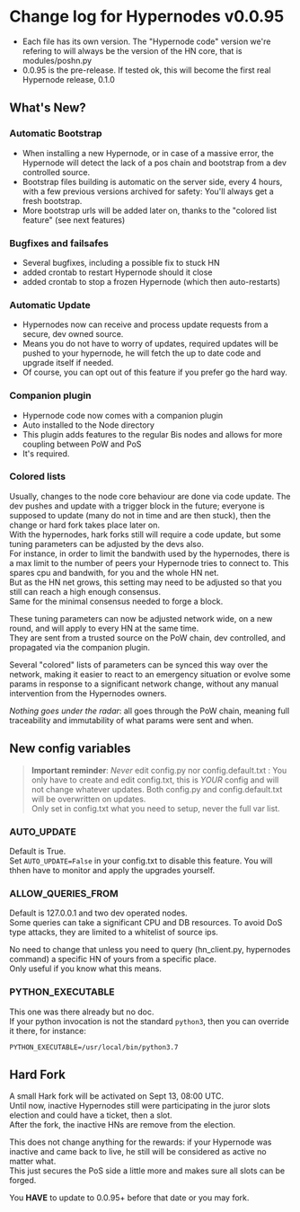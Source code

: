 # Change log for Hypernodes v0.0.95

- Each file has its own version. The "Hypernode code" version we're refering to will always be the version of the HN core, that is modules/poshn.py
- 0.0.95 is the pre-release. If tested ok, this will become the first real Hypernode release, 0.1.0

## What's New?

### Automatic Bootstrap

- When installing a new Hypernode, or in case of a massive error, the Hypernode will detect the lack of a pos chain and bootstrap from a dev controlled source.
- Bootstrap files building is automatic on the server side, every 4 hours, with a few previous versions archived for safety: You'll always get a fresh bootstrap.
- More bootstrap urls will be added later on, thanks to the "colored list feature" (see next features)

### Bugfixes and failsafes

- Several bugfixes, including a possible fix to stuck HN
- added crontab to restart Hypernode should it close
- added crontab to stop a frozen Hypernode (which then auto-restarts)

### Automatic Update

- Hypernodes now can receive and process update requests from a secure, dev owned source.
- Means you do not have to worry of updates, required updates will be pushed to your hypernode, he will fetch the up to date code and upgrade itself if needed.
- Of course, you can opt out of this feature if you prefer go the hard way.

### Companion plugin

- Hypernode code now comes with a companion plugin
- Auto installed to the Node directory
- This plugin adds features to the regular Bis nodes and allows for more coupling between PoW and PoS
- It's required.

### Colored lists

Usually, changes to the node core behaviour are done via code update. The dev pushes and update with a trigger block in the future; everyone is supposed to update (many do not in time and are then stuck), then the change or hard fork takes place later on.  
With the hypernodes, hark forks still will require a code update, but some tuning parameters can be adjusted by the devs also.  
For instance, in order to limit the bandwith used by the hypernodes, there is a max limit to the number of peers your Hypernode tries to connect to. This spares cpu and bandwith, for you and the whole HN net.  
But as the HN net grows, this setting may need to be adjusted so that you still can reach a high enough consensus.  
Same for the minimal consensus needed to forge a block.

These tuning parameters can now be adjusted network wide, on a new round, and will apply to every HN at the same time.  
They are sent from a trusted source on the PoW chain, dev controlled, and propagated via the companion plugin.

Several "colored" lists of parameters can be synced this way over the network, making it easier to react to an emergency situation or evolve some params in response to a significant network change, without any manual intervention from the Hypernodes owners.

*Nothing goes under the radar*: all goes through the PoW chain, meaning full traceability and immutability of what params were sent and when.

## New config variables

> **Important reminder**: *Never* edit config.py nor config.default.txt : You only have to create and edit config.txt, this is *YOUR* config and will not change whatever updates. Both config.py and config.default.txt will be overwritten on updates.  
Only set in config.txt what you need to setup, never the full var list.

### AUTO_UPDATE

Default is True.  
Set `AUTO_UPDATE=False` in your config.txt to disable this feature. You will thhen have to monitor and apply the upgrades yourself.

### ALLOW_QUERIES_FROM

Default is 127.0.0.1 and two dev operated nodes.  
Some queries can take a significant CPU and DB resources. To avoid DoS type attacks, they are limited to a whitelist of source ips.

No need to change that unless you need to query (hn_client.py, hypernodes command) a specific HN of yours from a specific place.  
Only useful if you know what this means.

### PYTHON_EXECUTABLE

This one was there already but no doc.  
If your python invocation is not the standard `python3`, then you can override it there, for instance:

`PYTHON_EXECUTABLE=/usr/local/bin/python3.7`

## Hard Fork
A small Hark fork will be activated on Sept 13, 08:00 UTC.  
Until now, inactive Hypernodes still were participating in the juror slots election and could have a ticket, then a slot.  
After the fork, the inactive HNs are remove from the election.  

This does not change anything for the rewards: if your Hypernode was inactive and came back to live, he still will be considered as active no matter what.  
This just secures the PoS side a little more and makes sure all slots can be forged.

You **HAVE** to update to 0.0.95+ before that date or you may fork.

### 

